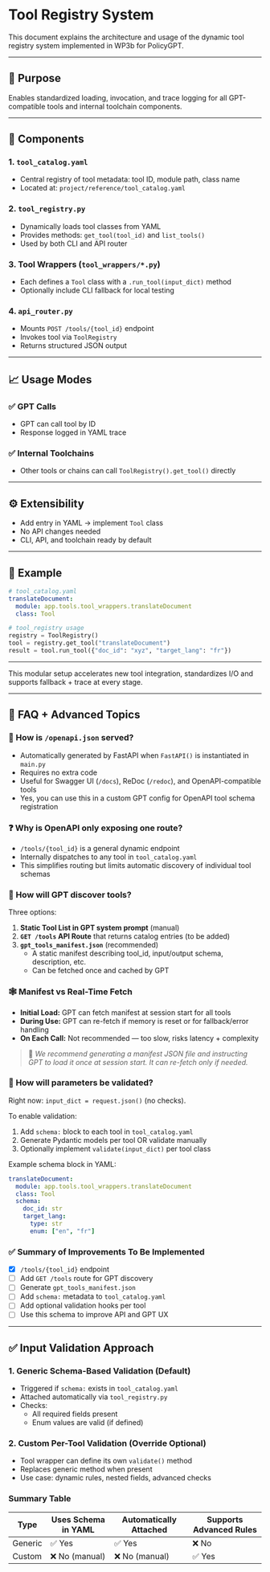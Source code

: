 # Tool Registry System

This document explains the architecture and usage of the dynamic tool registry system implemented in WP3b for PolicyGPT.

---

## 🔧 Purpose
Enables standardized loading, invocation, and trace logging for all GPT-compatible tools and internal toolchain components.

---

## 🧩 Components

### 1. `tool_catalog.yaml`
- Central registry of tool metadata: tool ID, module path, class name
- Located at: `project/reference/tool_catalog.yaml`

### 2. `tool_registry.py`
- Dynamically loads tool classes from YAML
- Provides methods: `get_tool(tool_id)` and `list_tools()`
- Used by both CLI and API router

### 3. Tool Wrappers (`tool_wrappers/*.py`)
- Each defines a `Tool` class with a `.run_tool(input_dict)` method
- Optionally include CLI fallback for local testing

### 4. `api_router.py`
- Mounts `POST /tools/{tool_id}` endpoint
- Invokes tool via `ToolRegistry`
- Returns structured JSON output

---

## 📈 Usage Modes

### ✅ GPT Calls
- GPT can call tool by ID
- Response logged in YAML trace

### ✅ Internal Toolchains
- Other tools or chains can call `ToolRegistry().get_tool()` directly

---

## ⚙️ Extensibility
- Add entry in YAML → implement `Tool` class
- No API changes needed
- CLI, API, and toolchain ready by default

---

## 📌 Example

```yaml
# tool_catalog.yaml
translateDocument:
  module: app.tools.tool_wrappers.translateDocument
  class: Tool
```

```python
# tool_registry usage
registry = ToolRegistry()
tool = registry.get_tool("translateDocument")
result = tool.run_tool({"doc_id": "xyz", "target_lang": "fr"})
```

---

This modular setup accelerates new tool integration, standardizes I/O and supports fallback + trace at every stage.

---

## 🧠 FAQ + Advanced Topics

### 📘 How is `/openapi.json` served?
- Automatically generated by FastAPI when `FastAPI()` is instantiated in `main.py`
- Requires no extra code
- Useful for Swagger UI (`/docs`), ReDoc (`/redoc`), and OpenAPI-compatible tools
- Yes, you can use this in a custom GPT config for OpenAPI tool schema registration

### ❓ Why is OpenAPI only exposing one route?
- `/tools/{tool_id}` is a general dynamic endpoint
- Internally dispatches to any tool in `tool_catalog.yaml`
- This simplifies routing but limits automatic discovery of individual tool schemas

### 🤖 How will GPT discover tools?
Three options:
1. **Static Tool List in GPT system prompt** (manual)
2. **`GET /tools` API Route** that returns catalog entries (to be added)
3. **`gpt_tools_manifest.json`** (recommended)
   - A static manifest describing tool_id, input/output schema, description, etc.
   - Can be fetched once and cached by GPT

### 🕸️ Manifest vs Real-Time Fetch
- **Initial Load:** GPT can fetch manifest at session start for all tools
- **During Use:** GPT can re-fetch if memory is reset or for fallback/error handling
- **On Each Call:** Not recommended — too slow, risks latency + complexity

> 🔮 *We recommend generating a manifest JSON file and instructing GPT to load it once at session start. It can re-fetch only if needed.*

### 🧪 How will parameters be validated?
Right now: `input_dict = request.json()` (no checks).

To enable validation:
1. Add `schema:` block to each tool in `tool_catalog.yaml`
2. Generate Pydantic models per tool OR validate manually
3. Optionally implement `validate(input_dict)` per tool class

Example schema block in YAML:
```yaml
translateDocument:
  module: app.tools.tool_wrappers.translateDocument
  class: Tool
  schema:
    doc_id: str
    target_lang:
      type: str
      enum: ["en", "fr"]
```

### ✅ Summary of Improvements To Be Implemented
- [x] `/tools/{tool_id}` endpoint
- [ ] Add `GET /tools` route for GPT discovery
- [ ] Generate `gpt_tools_manifest.json`
- [ ] Add `schema:` metadata to `tool_catalog.yaml`
- [ ] Add optional validation hooks per tool
- [ ] Use this schema to improve API and GPT UX

---

## ✅ Input Validation Approach

### 1. Generic Schema-Based Validation (Default)
- Triggered if `schema:` exists in `tool_catalog.yaml`
- Attached automatically via `tool_registry.py`
- Checks:
  - All required fields present
  - Enum values are valid (if defined)

### 2. Custom Per-Tool Validation (Override Optional)
- Tool wrapper can define its own `validate()` method
- Replaces generic method when present
- Use case: dynamic rules, nested fields, advanced checks

### Summary Table
| Type         | Uses Schema in YAML | Automatically Attached | Supports Advanced Rules |
|--------------|---------------------|-------------------------|--------------------------|
| Generic      | ✅ Yes              | ✅ Yes                  | ❌ No                    |
| Custom       | ❌ No (manual)      | ❌ No (manual)          | ✅ Yes                   |